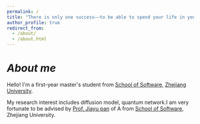```yaml
---
permalink: /
title: "There is only one success——to be able to spend your life in your own way. "
author_profile: true
redirect_from: 
  - /about/
  - /about.html
---
```


*About me*
======
Hello! I'm a first-year master's student from [School of Software](http://www.cst.zju.edu.cn/), [Zhejiang University](https://www.zju.edu.cn/).

My research interest includes diffusion model, quantum network.I am very fortunate to be advised by [Prof. Jiayu pan](https://person.zju.edu.cn/jiayupan26) of A from [School of Software](http://www.cst.zju.edu.cn/), Zhejiang University.
